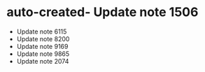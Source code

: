 # auto-created- Update note 1506
- Update note 6115
- Update note 8200
- Update note 9169
- Update note 9865
- Update note 2074
